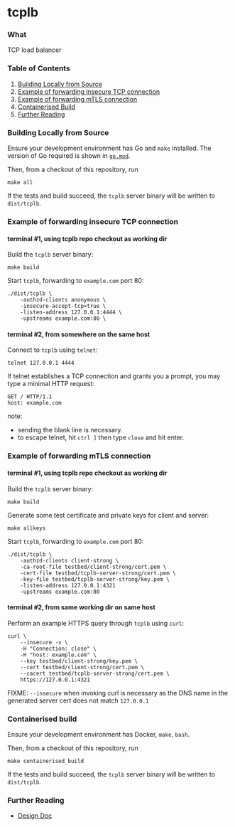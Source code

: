 tcplb
=====

### What

TCP load balancer

### Table of Contents

1. [Building Locally from Source](#building-locally-from-source)
2. [Example of forwarding insecure TCP connection](#example-of-forwarding-insecure-tcp-connection)
3. [Example of forwarding mTLS connection](#example-of-forwarding-mtls-connection)
4. [Containerised Build](#containerised-build)
5. [Further Reading](#further-reading)

### Building Locally from Source

Ensure your development environment has Go and `make` installed.
The version of Go required is shown in [`go.mod`](./go.mod).

Then, from a checkout of this repository, run

```
make all
```

If the tests and build succeed, the `tcplb` server binary will
be written to `dist/tcplb`.


### Example of forwarding insecure TCP connection

#### terminal #1, using tcplb repo checkout as working dir

Build the `tcplb` server binary:
```
make build
```

Start `tcplb`, forwarding to `example.com` port 80:
```
./dist/tcplb \
    -authzd-clients anonymous \
    -insecure-accept-tcp=true \ 
    -listen-address 127.0.0.1:4444 \
    -upstreams example.com:80 \
```
#### terminal #2, from somewhere on the same host

Connect to `tcplb` using `telnet`:
```
telnet 127.0.0.1 4444
```
If telnet establishes a TCP connection and grants you a prompt, you may type
a minimal HTTP request:
```
GET / HTTP/1.1
host: example.com

```
note:
- sending the blank line is necessary.
- to escape telnet, hit `ctrl ]` then type `close` and hit enter.

### Example of forwarding mTLS connection

#### terminal #1, using tcplb repo checkout as working dir

Build the `tcplb` server binary:
```
make build
```

Generate some test certificate and private keys for client and server:
```
make allkeys
```

Start `tcplb`, forwarding to `example.com` port 80:
```
./dist/tcplb \
    -authzd-clients client-strong \
	-ca-root-file testbed/client-strong/cert.pem \
	-cert-file testbed/tcplb-server-strong/cert.pem \
	-key-file testbed/tcplb-server-strong/key.pem \
	-listen-address 127.0.0.1:4321
	-upstreams example.com:80
```

#### terminal #2, from same working dir on same host

Perform an example HTTPS query through `tcplb` using `curl`:
```
curl \
	--insecure -v \
	-H "Connection: close" \
	-H "host: example.com" \
	--key testbed/client-strong/key.pem \
	--cert testbed/client-strong/cert.pem \
	--cacert testbed/tcplb-server-strong/cert.pem \
	https://127.0.0.1:4321
```

FIXME: `--insecure` when invoking curl is necessary as the DNS name in
the generated server cert does not match `127.0.0.1`


### Containerised build

Ensure your development environment has Docker, `make`, `bash`.

Then, from a checkout of this repository, run

```
make containerised_build
```

If the tests and build succeed, the `tcplb` server binary will
be written to `dist/tcplb`.

### Further Reading

* [Design Doc](docs/DESIGN.md)
